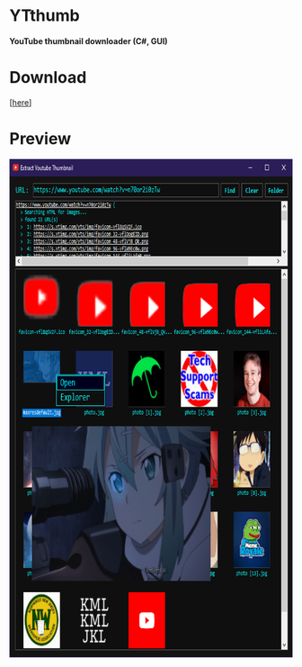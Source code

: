 # YTthumb
#### YouTube thumbnail downloader (C#, GUI)

# Download
\[[here](https://github.com/0xC0LD/YTthumb/raw/master/YouTubeThumb/YouTubeThumb/bin/Release/YouTubeThumb.exe)\]

# Preview
<img src="screenshot.png" width="771" height="886">

